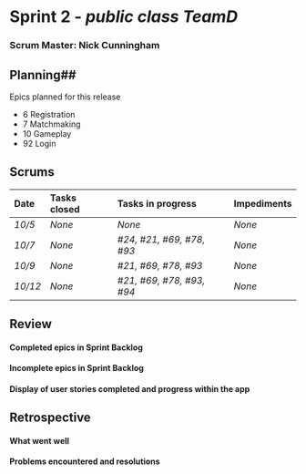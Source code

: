 # Sprint 2 - *public class TeamD*

### Scrum Master: Nick Cunningham

## Planning##
Epics planned for this release
- 6 Registration
- 7 Matchmaking
- 10 Gameplay
- 92 Login

## Scrums

| Date | Tasks closed  | Tasks in progress | Impediments |
| :--- | :--- | :--- | :--- |
| *10/5* | *None* | *None* | *None* |
| *10/7* | *None* | *#24, #21, #69, #78, #93* | *None* |
| *10/9* | *None* | *#21, #69, #78, #93* | *None* |
| *10/12* | *None* | *#21, #69, #78, #93, #94* | *None* |

## Review

#### Completed epics in Sprint Backlog

#### Incomplete epics in Sprint Backlog 

#### Display of user stories completed and progress within the app

## Retrospective

#### What went well

#### Problems encountered and resolutions
